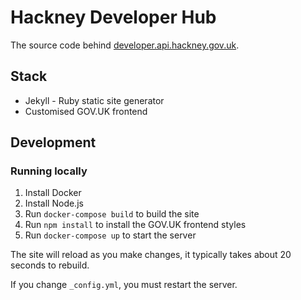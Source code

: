 # Hackney Developer Hub

The source code behind [developer.api.hackney.gov.uk](http://developer.api.hackney.gov.uk).

## Stack

- Jekyll - Ruby static site generator
- Customised GOV.UK frontend

## Development

### Running locally

1. Install Docker
2. Install Node.js
3. Run `docker-compose build` to build the site
4. Run `npm install` to install the GOV.UK frontend styles
5. Run `docker-compose up` to start the server

The site will reload as you make changes, it typically takes about 20 seconds to rebuild.

If you change `_config.yml`, you must restart the server.

